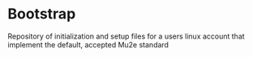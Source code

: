 # Bootstrap
Repository of initialization and setup files for a users linux account that implement the default, accepted Mu2e standard
